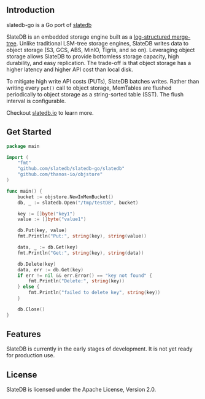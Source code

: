 ## Introduction

slatedb-go is a Go port of [slatedb](https://github.com/slatedb/slatedb)

SlateDB is an embedded storage engine built as a [log-structured merge-tree](https://en.wikipedia.org/wiki/Log-structured_merge-tree). Unlike traditional LSM-tree storage engines, SlateDB writes data to object storage (S3, GCS, ABS, MinIO, Tigris, and so on). Leveraging object storage allows SlateDB to provide bottomless storage capacity, high durability, and easy replication. The trade-off is that object storage has a higher latency and higher API cost than local disk.

To mitigate high write API costs (PUTs), SlateDB batches writes. Rather than writing every `put()` call to object storage, MemTables are flushed periodically to object storage as a string-sorted table (SST). The flush interval is configurable.

Checkout [slatedb.io](https://slatedb.io) to learn more.

## Get Started

```Go
package main

import (
	"fmt"
	"github.com/slatedb/slatedb-go/slatedb"
	"github.com/thanos-io/objstore"
)

func main() {
	bucket := objstore.NewInMemBucket()
	db, _ := slatedb.Open("/tmp/testDB", bucket)

	key := []byte("key1")
	value := []byte("value1")

	db.Put(key, value)
	fmt.Println("Put:", string(key), string(value))

	data, _ := db.Get(key)
	fmt.Println("Get:", string(key), string(data))

	db.Delete(key)
	data, err := db.Get(key)
	if err != nil && err.Error() == "key not found" {
		fmt.Println("Delete:", string(key))
	} else {
		fmt.Println("failed to delete key", string(key))
	}

	db.Close()
}
```

## Features

SlateDB is currently in the early stages of development. It is not yet ready for production use.

## License

SlateDB is licensed under the Apache License, Version 2.0.